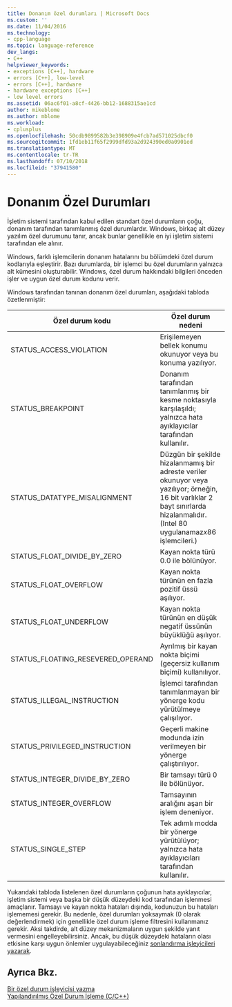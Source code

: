 ```yaml
---
title: Donanım özel durumları | Microsoft Docs
ms.custom: ''
ms.date: 11/04/2016
ms.technology:
- cpp-language
ms.topic: language-reference
dev_langs:
- C++
helpviewer_keywords:
- exceptions [C++], hardware
- errors [C++], low-level
- errors [C++], hardware
- hardware exceptions [C++]
- low level errors
ms.assetid: 06ac6f01-a8cf-4426-bb12-1688315ae1cd
author: mikeblome
ms.author: mblome
ms.workload:
- cplusplus
ms.openlocfilehash: 50cdb9899582b3e398909e4fcb7ad571025dbcf0
ms.sourcegitcommit: 1fd1eb11f65f2999dfd93a2d924390ed0a0901ed
ms.translationtype: MT
ms.contentlocale: tr-TR
ms.lasthandoff: 07/10/2018
ms.locfileid: "37941580"
---
```

# <a name="hardware-exceptions"></a>Donanım Özel Durumları
İşletim sistemi tarafından kabul edilen standart özel durumların çoğu, donanım tarafından tanımlanmış özel durumlardır. Windows, birkaç alt düzey yazılım özel durumunu tanır, ancak bunlar genellikle en iyi işletim sistemi tarafından ele alınır.  
  
 Windows, farklı işlemcilerin donanım hatalarını bu bölümdeki özel durum kodlarıyla eşleştirir. Bazı durumlarda, bir işlemci bu özel durumların yalnızca alt kümesini oluşturabilir. Windows, özel durum hakkındaki bilgileri önceden işler ve uygun özel durum kodunu verir.  
  
 Windows tarafından tanınan donanım özel durumları, aşağıdaki tabloda özetlenmiştir:  
  
|Özel durum kodu|Özel durum nedeni|  
|--------------------|------------------------|  
|STATUS_ACCESS_VIOLATION|Erişilemeyen bellek konumu okunuyor veya bu konuma yazılıyor.|  
|STATUS_BREAKPOINT|Donanım tarafından tanımlanmış bir kesme noktasıyla karşılaşıldı; yalnızca hata ayıklayıcılar tarafından kullanılır.|  
|STATUS_DATATYPE_MISALIGNMENT|Düzgün bir şekilde hizalanmamış bir adreste veriler okunuyor veya yazılıyor; örneğin, 16 bit varlıklar 2 bayt sınırlarda hizalanmalıdır. (Intel 80 uygulanamaz*x*86 işlemcileri.)|  
|STATUS_FLOAT_DIVIDE_BY_ZERO|Kayan nokta türü 0.0 ile bölünüyor.|  
|STATUS_FLOAT_OVERFLOW|Kayan nokta türünün en fazla pozitif üssü aşılıyor.|  
|STATUS_FLOAT_UNDERFLOW|Kayan nokta türünün en düşük negatif üssünün büyüklüğü aşılıyor.|  
|STATUS_FLOATING_RESEVERED_OPERAND|Ayrılmış bir kayan nokta biçimi (geçersiz kullanım biçimi) kullanılıyor.|  
|STATUS_ILLEGAL_INSTRUCTION|İşlemci tarafından tanımlanmayan bir yönerge kodu yürütülmeye çalışılıyor.|  
|STATUS_PRIVILEGED_INSTRUCTION|Geçerli makine modunda izin verilmeyen bir yönerge çalıştırılıyor.|  
|STATUS_INTEGER_DIVIDE_BY_ZERO|Bir tamsayı türü 0 ile bölünüyor.|  
|STATUS_INTEGER_OVERFLOW|Tamsayının aralığını aşan bir işlem deneniyor.|  
|STATUS_SINGLE_STEP|Tek adımlı modda bir yönerge yürütülüyor; yalnızca hata ayıklayıcıları tarafından kullanılır.|  
  
 Yukarıdaki tabloda listelenen özel durumların çoğunun hata ayıklayıcılar, işletim sistemi veya başka bir düşük düzeydeki kod tarafından işlenmesi amaçlanır. Tamsayı ve kayan nokta hataları dışında, kodunuzun bu hataları işlememesi gerekir. Bu nedenle, özel durumları yoksaymak (0 olarak değerlendirmek) için genellikle özel durum işleme filtresini kullanmanız gerekir. Aksi takdirde, alt düzey mekanizmaların uygun şekilde yanıt vermesini engelleyebilirsiniz. Ancak, bu düşük düzeydeki hataların olası etkisine karşı uygun önlemler uygulayabileceğiniz [sonlandırma işleyicileri yazarak](../cpp/writing-a-termination-handler.md).  
  
## <a name="see-also"></a>Ayrıca Bkz.  
 [Bir özel durum işleyicisi yazma](../cpp/writing-an-exception-handler.md)   
 [Yapılandırılmış Özel Durum İşleme (C/C++)](../cpp/structured-exception-handling-c-cpp.md)